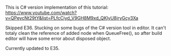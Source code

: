 This is C# version implementation of this tutorial: https://www.youtube.com/watch?v=QPeycNt29tY&list=PLfcCiyd_V9GH8M9xd_QKlyU8jryGcy3Xa

Skipped E36. Stucking on some bugs of the C# version tool in editor. It can't totaly clean the reference of added node when QueueFree(), so after build editor will have some error about disposed object.

Currently updated to E35.
